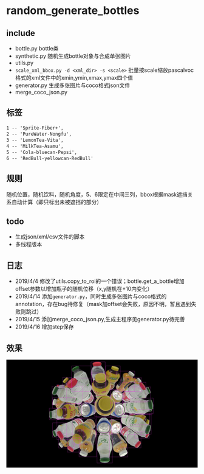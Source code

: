 # random_generate_bottles  
## include      
* bottle.py  bottle类
* synthetic.py 随机生成bottle对象与合成单张图片  
* utils.py   
*  ` scale_xml_bbox.py -d <xml_dir> -s <scale> `  批量按scale缩放pascalvoc格式的xml文件中的xmin,ymin,xmax,ymax四个值   
* generator.py 生成多张图片与coco格式json文件  
* merge_coco_json.py   
## 标签   
    1 -- 'Sprite-Fiber+',   
    2 -- 'PureWater-Nongfu',   
    3 -- 'LemonTea-Vita',   
    4 -- 'MilkTea-Asamu',   
    5 -- 'Cola-bluecan-Pepsi',    
    6 -- 'RedBull-yellowcan-RedBull'   

## 规则  
随机位置，随机饮料，随机角度，5、6限定在中间三列，bbox根据mask遮挡关系自动计算（即只标出未被遮挡的部分）   
## todo  
* 生成json/xml/csv文件的脚本   
* 多线程版本   


## 日志   
* 2019/4/4  修改了utils.copy_to_roi的一个错误；bottle.get_a_bottle增加offset参数以增加瓶子的随机位移（x,y随机在±10内变化）   
* 2019/4/14 添加`generator.py`，同时生成多张图片与coco格式的annotation，存在bug待修复（mask加offset会失败，原因不明，暂且遇到失败则跳过）  
* 2019/4/15  添加merge_coco_json.py,生成主程序见generator.py待完善  
* 2019/4/16  增加step保存   
## 效果  
![test](https://github.com/VectXmy/random_synthesize_bottles/blob/master/imgs/out1.jpg?raw=true)   



